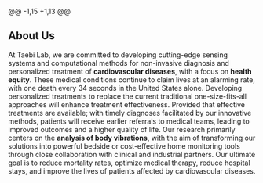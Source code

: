 @@ -1,15 +1,13 @@
 ## About Us
 
 <!--
 
 **Here are some ideas to get you started:**
 
 🙋‍♀️ A short introduction - what is your organization all about?
 🌈 Contribution guidelines - how can the community get involved?
 👩‍💻 Useful resources - where can the community find your docs? Is there anything else the community should know?
 🍿 Fun facts - what does your team eat for breakfast?
 🧙 Remember, you can do mighty things with the power of [Markdown](https://docs.github.com/github/writing-on-github/getting-started-with-writing-and-formatting-on-github/basic-writing-and-formatting-syntax)
 -->
 
 
 At Taebi Lab, we are committed to developing cutting-edge sensing systems and computational methods for non-invasive diagnosis and personalized treatment of **cardiovascular diseases**, with a focus on **health equity**. These medical conditions continue to claim lives at an alarming rate, with one death every 34 seconds in the United States alone. Developing personalized treatments to replace the current traditional one-size-fits-all approaches will enhance treatment effectiveness. Provided that effective treatments are available; with timely diagnoses facilitated by our innovative methods, patients will receive earlier referrals to medical teams, leading to improved outcomes and a higher quality of life. Our research primarily centers on the **analysis of body vibrations**, with the aim of transforming our solutions into powerful bedside or cost-effective home monitoring tools through close collaboration with clinical and industrial partners. Our ultimate goal is to reduce mortality rates, optimize medical therapy, reduce hospital stays, and improve the lives of patients affected by cardiovascular diseases.
